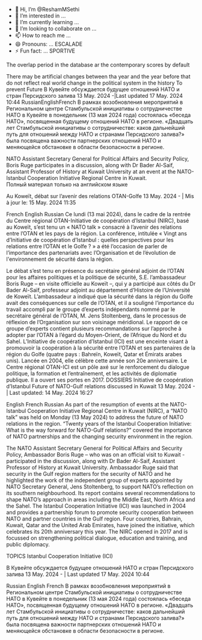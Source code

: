 - 👋 Hi, I’m @ReshamMSethi
- 👀 I’m interested in ...
- 🌱 I’m currently learning ...
- 💞️ I’m looking to collaborate on ...
- 📫 How to reach me ...
- 😄 Pronouns: ... ESCALADE
- ⚡ Fun fact: ... SPORTIVE

<!---
ReshamMSethi/ReshamMSethi is a ✨ special ✨ repository because its `README.md` (this file) appears on your GitHub profile.
You can click the Preview link to take a look at your changes.
--->The overlap period in the database ar the contemporary scores by default
There may be artificial changes between tha year and the year before that do not reflect real world change in the political system in the history
To prevent Future
В Кувейте обсуждается будущее отношений НАТО и стран Персидского залива
13 May. 2024 -|Last updated 17 May. 2024 10:44
RussianEnglishFrench
В рамках возобновления мероприятий в Региональном центре Стамбульской инициативы о сотрудничестве НАТО в Кувейте в понедельник (13 мая 2024 года) состоялась «беседа НАТО», посвященная будущему отношений НАТО в регионе. «Двадцать лет Стамбульской инициативы о сотрудничестве: каков дальнейший путь для отношений между НАТО и странами Персидского залива?» была посвящена важности партнерских отношений НАТО и меняющейся обстановке в области безопасности в регионе.

NATO Assistant Secretary General for Political Affairs and Security Policy, Boris Ruge participates in a discussion, along with Dr Bader Al-Saif, Assistant Professor of History at Kuwait University at an event at the NATO-Istanbul Cooperation Initiative Regional Centre in Kuwait.  
Полный материал только на английском языке

Au Koweït, débat sur l’avenir des relations OTAN-Golfe
13 May. 2024 -
|
Mis à jour le: 15 May. 2024 11:35

French
English
Russian
Ce lundi (13 mai 2024), dans le cadre de la rentrée du Centre régional OTAN-Initiative de coopération d’Istanbul (NIRC), basé au Koweït, s’est tenu un « NATO talk » consacré à l’avenir des relations entre l’OTAN et les pays de la région. La conférence, intitulée « Vingt ans d’Initiative de coopération d’Istanbul : quelles perspectives pour les relations entre l’OTAN et le Golfe ? » a été l’occasion de parler de l’importance des partenariats avec l’Organisation et de l’évolution de l'environnement de sécurité dans la région.

Le débat s’est tenu en présence du secrétaire général adjoint de l’OTAN pour les affaires politiques et la politique de sécurité, S.E. l’ambassadeur Boris Ruge – en visite officielle au Koweït –, qui y a participé aux côtés du Dr Bader Al-Saïf, professeur adjoint au département d’Histoire de l’Université de Koweït.  L’ambassadeur a indiqué que la sécurité dans la région du Golfe avait des conséquences sur celle de l’OTAN, et il a souligné l’importance du travail accompli par le groupe d’experts indépendants nommé par le secrétaire général de l’OTAN, M. Jens Stoltenberg, dans le processus de réflexion de l’Organisation sur son voisinage méridional.  Le rapport de ce groupe d’experts contient plusieurs recommandations sur l’approche à adopter par l’OTAN à l’égard du Moyen-Orient, de l’Afrique du Nord et du Sahel. 
L’Initiative de coopération d’Istanbul (ICI) est une enceinte visant à promouvoir la coopération à la sécurité entre l’OTAN et ses partenaires de la région du Golfe (quatre pays : Bahreïn, Koweït, Qatar et Émirats arabes unis). Lancée en 2004, elle célèbre cette année son 20e anniversaire. Le Centre régional OTAN-ICI est un pôle axé sur le renforcement du dialogue politique, la formation et l’entraînement, et les activités de diplomatie publique. Il a ouvert ses portes en 2017.
 DOSSIERS
Initiative de coopération d’Istanbul
Future of NATO-Gulf relations discussed in Kuwait
13 May. 2024 -
|
Last updated: 14 May. 2024 16:27

English
French
Russian
As part of the resumption of events at the NATO-Istanbul Cooperation Initiative Regional Centre in Kuwait (NIRC), a “NATO talk” was held on Monday (13 May 2024) to address the future of NATO relations in the region. “Twenty years of the Istanbul Cooperation Initiative: What is the way forward for NATO-Gulf relations?” covered the importance of NATO partnerships and the changing security environment in the region.

The NATO Assistant Secretary General for Political Affairs and Security Policy, Ambassador Boris Ruge – who was on an official visit to Kuwait - participated in the discussion, along with Dr Bader Al-Saif, Assistant Professor of History at Kuwait University.  Ambassador Ruge said that security in the Gulf region matters for the security of NATO and he highlighted the work of the independent group of experts appointed by NATO Secretary General, Jens Stoltenberg, to support NATO’s reflection on its southern neighbourhood.  Its report contains several recommendations to shape NATO’s approach in areas including the Middle East, North Africa and the Sahel. 
The Istanbul Cooperation Initiative (ICI) was launched in 2004 and provides a partnership forum to promote security cooperation between NATO and partner countries in the Gulf region. Four countries, Bahrain, Kuwait, Qatar and the United Arab Emirates, have joined the initiative, which celebrates its 20th anniversary this year. The NIRC opened in 2017 and is focussed on strengthening political dialogue, education and training, and public diplomacy.
 
 TOPICS
Istanbul Cooperation Initiative (ICI)

В Кувейте обсуждается будущее отношений НАТО и стран Персидского залива
13 May. 2024 -
|
Last updated 17 May. 2024 10:44

Russian
English
French
В рамках возобновления мероприятий в Региональном центре Стамбульской инициативы о сотрудничестве НАТО в Кувейте в понедельник (13 мая 2024 года) состоялась «беседа НАТО», посвященная будущему отношений НАТО в регионе. «Двадцать лет Стамбульской инициативы о сотрудничестве: каков дальнейший путь для отношений между НАТО и странами Персидского залива?» была посвящена важности партнерских отношений НАТО и меняющейся обстановке в области безопасности в регионе.


